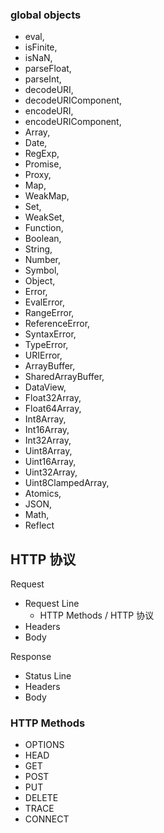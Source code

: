 ### global objects
- eval,
- isFinite,
- isNaN,
- parseFloat,
- parseInt,
- decodeURI,
- decodeURIComponent,
- encodeURI,
- encodeURIComponent,
- Array,
- Date,
- RegExp,
- Promise,
- Proxy,
- Map,
- WeakMap,
- Set,
- WeakSet,
- Function,
- Boolean,
- String,
- Number,
- Symbol,
- Object,
- Error,
- EvalError,
- RangeError,
- ReferenceError,
- SyntaxError,
- TypeError,
- URIError,
- ArrayBuffer,
- SharedArrayBuffer,
- DataView,
- Float32Array,
- Float64Array,
- Int8Array,
- Int16Array,
- Int32Array,
- Uint8Array,
- Uint16Array,
- Uint32Array,
- Uint8ClampedArray,
- Atomics,
- JSON,
- Math,
- Reflect


## HTTP 协议

Request
- Request Line
  - HTTP Methods / HTTP 协议
- Headers 
- Body

Response
- Status Line
- Headers
- Body


### HTTP Methods
- OPTIONS
- HEAD
- GET
- POST 
- PUT
- DELETE
- TRACE
- CONNECT
